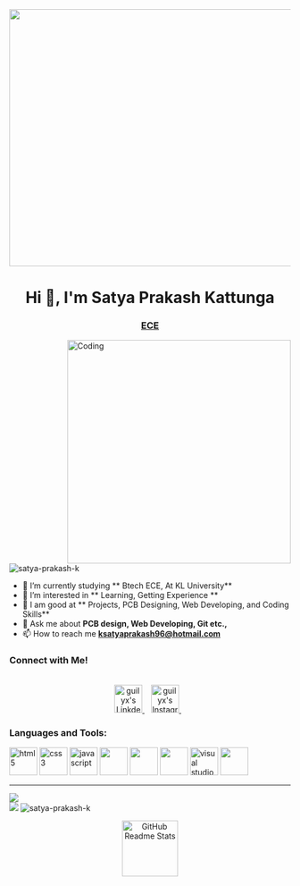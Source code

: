 <img height="460" width="1000" src="https://miro.medium.com/v2/resize:fit:1400/1*yZ41P3YdMYMiyFPAPrzyGw.gif">

<h1 align="center">Hi 👋, I'm Satya Prakash Kattunga</h1>

<h3 align="center"><u>ECE </u></h3>

<img align="right" alt="Coding" width="400" src="https://media.tenor.com/7x1_TZA-tlEAAAAC/computer.gif">

<p align="left"> <img src="https://komarev.com/ghpvc/?username=satya-prakash-k&label=Profile%20views&color=0e75b6&style=flat" alt="satya-prakash-k" /> </p>


- 🔭 I’m currently studying ** Btech ECE, At KL University**
- 🌱 I’m interested in  ** Learning, Getting Experience **
- 📝 I am good at ** Projects, PCB Designing, Web Developing, and Coding Skills**
- 💬 Ask me about **PCB design, Web Developing, Git etc.,**
- 📫 How to reach me **ksatyaprakash96@hotmail.com**

 
<h3>Connect with Me!</h3>
<p align="center">
<br/>
<a href="https://www.linkedin.com/in/k-satya-prakash-523291239/">
  <img alt="guilyx's LinkdeIN" width="50px" src="https://user-images.githubusercontent.com/57393186/151711211-5c29f763-d28a-4b7a-a741-1f8c0dd2fe0e.png" />
</a>&nbsp;&nbsp;
<a href="https://www.instagram.com/sa____t__ya/">
  <img alt="guilyx's Instagram" width="50px" src="https://user-images.githubusercontent.com/57393186/151711168-f5cc60d2-c486-46f1-bc23-c740b719d80d.png" />
</a>&nbsp;&nbsp;
</p>

<h3 align="left">Languages and Tools:</h3>

<span>
   <img alt="html5" width="50px" src="https://img.icons8.com/color/240/000000/html-5.png">
   <img alt="css3" width="50px" src="https://img.icons8.com/color/240/000000/css3.png">
   <img alt="javascript" width="50px" src="https://img.icons8.com/color/240/000000/javascript.png" />
   <img src ="https://img.icons8.com/fluency/512/c-programming.png" width="50px"/>
   <img src = "https://img.icons8.com/color/2x/c-plus-plus-logo.png" width="50px"/>
  <img src="https://img.icons8.com/color/64/000000/git.png" width="50px"/>
  <img alt="visual studio code" width="50px" src="https://img.icons8.com/fluent/240/000000/visual-studio-code-2019.png" />  
  <img src="https://img.icons8.com/color/64/000000/python--v1.png" width="50px" />
  
</span>
<hr>
<img  src="https://github-readme-stats.vercel.app/api?username=satya-prakash-k&show_icons=true&theme=transparent"> </br>

<img src="https://github-readme-stats.vercel.app/api/top-langs?username=satya-prakash-k&theme=transparent">

<img src="https://github-readme-streak-stats.herokuapp.com/?user=satya-prakash-k&theme=transparent" alt="satya-prakash-k">

<p align="center">
 <img width="100px" src="https://res.cloudinary.com/anuraghazra/image/upload/v1594908242/logo_ccswme.svg" align="center" alt="GitHub Readme Stats" />
